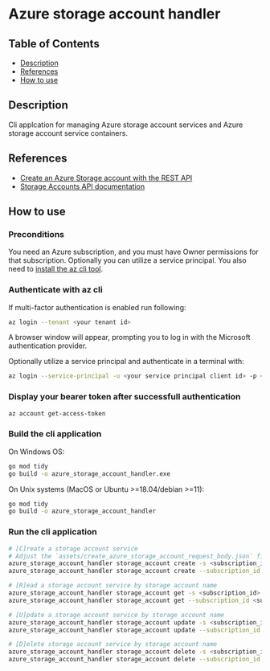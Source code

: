 # Azure storage account handler

## Table of Contents

- [Description](#description)
- [References](#references)
- [How to use](#how-to-use)

## Description

Cli applcation for managing Azure storage account services and Azure storage account service containers.  

## References

- [Create an Azure Storage account with the REST API](https://learn.microsoft.com/en-us/rest/api/storagerp/storage-sample-create-account)
- [Storage Accounts API documentation](https://learn.microsoft.com/en-us/rest/api/storagerp/storage-accounts)

## How to use

### Preconditions

You need an Azure subscription, and you must have Owner permissions for that subscription. Optionally you can utilize a service principal. You also need to [install the az cli tool](https://learn.microsoft.com/en-us/cli/azure/install-azure-cli).

### Authenticate with az cli

If multi-factor authentication is enabled run following:

```sh
az login --tenant <your tenant id>
```

A browser window will appear, prompting you to log in with the Microsoft authentication provider. 

Optionally utilize a service principal and authenticate in a terminal with:

```sh
az login --service-principal -u <your service principal client id> -p <your service principal client secret> --tenant <your tenant id>
```

### Display your bearer token after successfull authentication

```sh 
az account get-access-token 
```

### Build the cli application

On Windows OS:

```sh
go mod tidy
go build -o azure_storage_account_handler.exe
```

On Unix systems (MacOS or Ubuntu >=18.04/debian >=11):

```sh
go mod tidy
go build -o azure_storage_account_handler
```

### Run the cli application

```sh
# [C]reate a storage account service
# Adjust the `assets/create_azure_storage_account_request_body.json` file
azure_storage_account_handler storage_account create -s <subscription_id> -g <resource_group_name> -a <storage_account_name> -t <bearer_access_token> -r <req_body_json_file>
azure_storage_account_handler storage_account create --subscription_id <subscription_id> --resource_group_name <resource_group_name> --account_name <storage_account_name> --access_token <bearer_access_token> --request_body_file <req_body_json_file>

# [R]ead a storage account service by storage account name
azure_storage_account_handler storage_account get -s <subscription_id> -g <resource_group_name> -a <storage_account_name> -t <bearer_access_token>
azure_storage_account_handler storage_account get --subscription_id <subscription_id> --resource_group_name <resource_group_name> --account_name <storage_account_name> --access_token <bearer_access_token> --request_body_file <req_body_json_file>

# [U]pdate a storage account service by storage account name
azure_storage_account_handler storage_account update -s <subscription_id> -g <resource_group_name> -a <storage_account_name> -t <bearer_access_token> -r <req_body_json_file>
azure_storage_account_handler storage_account update --subscription_id <subscription_id> --resource_group_name <resource_group_name> --account_name <storage_account_name> --access_token <bearer_access_token> --request_body_file <req_body_json_file>

# [D]elete storage account service by storage account name
azure_storage_account_handler storage_account delete -s <subscription_id> -g <resource_group_name> -a <storage_account_name> -t <bearer_access_token> 
azure_storage_account_handler storage_account delete --subscription_id <subscription_id> --resource_group_name <resource_group_name> --account_name <storage_account_name> --access_token <bearer_access_token> --request_body_file <req_body_json_file>
```